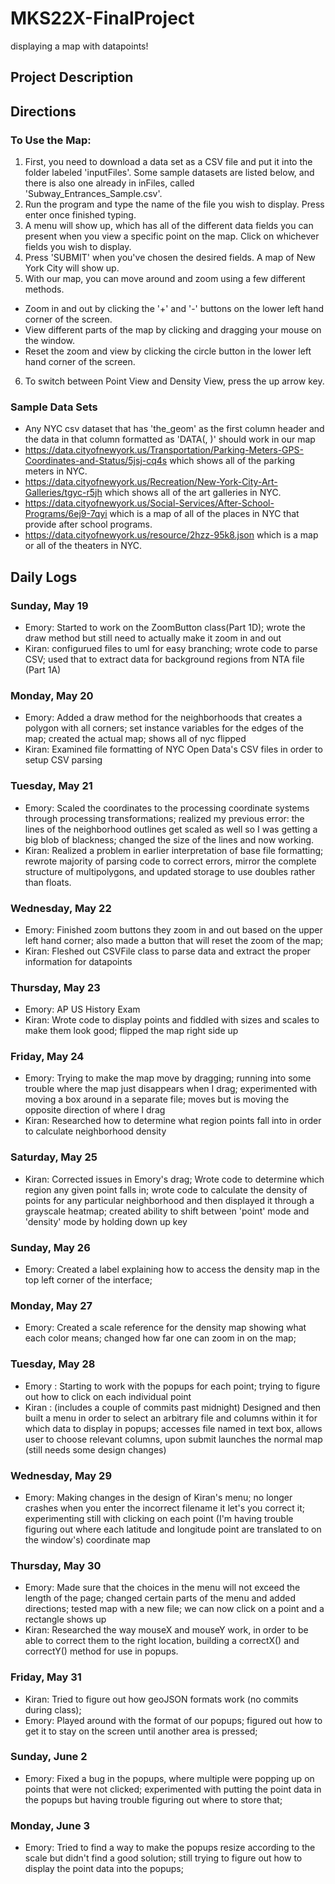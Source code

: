 # MKS22X-FinalProject
displaying a map with datapoints!

## Project Description


## Directions
### To Use the Map:
1. First, you need to download a data set as a CSV file and put it into the folder labeled 'inputFiles'. Some sample datasets are listed below, and there is also one already in inFiles, called 'Subway_Entrances_Sample.csv'.
2. Run the program and type the name of the file you wish to display. Press enter once finished typing.
3. A menu will show up, which has all of the different data fields you can present when you view a specific point on the map. Click on whichever fields you wish to display.
4. Press 'SUBMIT' when you've chosen the desired fields. A map of New York City will show up.
5. With our map, you can move around and zoom using a few different methods.
- Zoom in and out by clicking the '+' and '-' buttons on the lower left hand corner of the screen.
- View different parts of the map by clicking and dragging your mouse on the window.
- Reset the zoom and view by clicking the circle button in the lower left hand corner of the screen.
6. To switch between Point View and Density View, press the up arrow key.

### Sample Data Sets
- Any NYC csv dataset that has 'the_geom' as the first column header and the data in that column formatted as 'DATA(<latitude>, <longitude>)' should work in our map
- https://data.cityofnewyork.us/Transportation/Parking-Meters-GPS-Coordinates-and-Status/5jsj-cq4s which shows all of the parking meters in NYC.
- https://data.cityofnewyork.us/Recreation/New-York-City-Art-Galleries/tgyc-r5jh which shows all of the art galleries in NYC.
- https://data.cityofnewyork.us/Social-Services/After-School-Programs/6ej9-7qyi which is a map of all of the places in NYC that provide after school programs.
- https://data.cityofnewyork.us/resource/2hzz-95k8.json which is a map or all of the theaters in NYC.



## Daily Logs
### Sunday, May 19
- Emory: Started to work on the ZoomButton class(Part 1D); wrote the draw method but still need to actually make it zoom in and out
- Kiran: configurued files to uml for easy branching; wrote code to parse CSV; used that to extract data for background regions from NTA file (Part 1A)

### Monday, May 20
- Emory: Added a draw method for the neighborhoods that creates a polygon with all corners; set instance variables for the edges of the map; created the actual map; shows all of nyc flipped
- Kiran: Examined file formatting of NYC Open Data's CSV files in order to setup CSV parsing

### Tuesday, May 21
- Emory: Scaled the coordinates to the processing coordinate systems through processing transformations; realized my previous error: the lines of the neighborhood outlines get scaled as well so I was getting a big blob of blackness; changed the size of the lines and now working.
- Kiran: Realized a problem in earlier interpretation of base file formatting; rewrote majority of parsing code to correct errors, mirror the complete structure of multipolygons, and updated storage to use doubles rather than floats.

### Wednesday, May 22
- Emory: Finished zoom buttons they zoom in and out based on the upper left hand corner; also made a button that will reset the zoom of the map;
- Kiran: Fleshed out CSVFile class to parse data and extract the proper information for datapoints

### Thursday, May 23
- Emory: AP US History Exam
- Kiran: Wrote code to display points and fiddled with sizes and scales to make them look good; flipped the map right side up

### Friday, May 24
- Emory: Trying to make the map move by dragging; running into some trouble where the map just disappears when I drag; experimented with moving a box around in a separate file; moves but is moving the opposite direction of where I drag
- Kiran: Researched how to determine what region points fall into in order to calculate neighborhood density

### Saturday, May 25
- Kiran: Corrected issues in Emory's drag; Wrote code to determine which region any given point falls in; wrote code to calculate the density of points for any particular neighborhood and then displayed it through a grayscale heatmap; created ability to shift between 'point' mode and 'density' mode by holding down up key

### Sunday, May 26
- Emory: Created a label explaining how to access the density map in the top left corner of the interface;

### Monday, May 27
- Emory: Created a scale reference for the density map showing what each color means; changed how far one can zoom in on the map;

### Tuesday, May 28
- Emory : Starting to work with the popups for each point; trying to figure out how to click on each individual point
- Kiran : (includes a couple of commits past midnight) Designed and then built a menu in order to select an arbitrary file and columns within it for which data to display in popups; accesses file named in text box, allows user to choose relevant columns, upon submit launches the normal map (still needs some design changes)

### Wednesday, May 29
- Emory: Making changes in the design of Kiran's menu; no longer crashes when you enter the incorrect filename it let's you correct it; experimenting still with clicking on each point (I'm having trouble figuring out where each latitude and longitude point are translated to on the window's) coordinate map

### Thursday, May 30
- Emory: Made sure that the choices in the menu will not exceed the length of the page; changed certain parts of the menu and added directions; tested map with a new file; we can now click on a point and a rectangle shows up
- Kiran: Researched the way mouseX and mouseY work, in order to be able to correct them to the right location, building a correctX() and correctY() method for use in popups.

### Friday, May 31
- Kiran: Tried to figure out how geoJSON formats work (no commits during class);
- Emory: Played around with the format of our popups; figured out how to get it to stay on the screen until another area is pressed;

### Sunday, June 2
- Emory: Fixed a bug in the popups, where multiple were popping up on points that were not clicked; experimented with putting the point data in the popups but having trouble figuring out where to store that;

### Monday, June 3
- Emory: Tried to find a way to make the popups resize according to the scale but didn't find a good solution; still trying to figure out how to display the point data into the popups;

